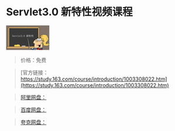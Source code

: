 # Servlet3.0 新特性视频课程

![img](../../../assets/study163/free/6631488878655258789.jpg)

> 价格：免费

> [官方链接：https://study.163.com/course/introduction/1003308022.htm](https://study.163.com/course/introduction/1003308022.htm)

> [阿里网盘：]()

> [百度网盘：]()

> [夸克网盘：]()
